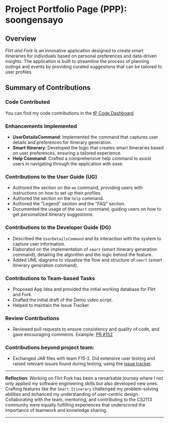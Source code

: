 # Project Portfolio Page (PPP): soongensayo

## Overview
*Flirt and Fork* is an innovative application designed to create smart itineraries for individuals based on personal preferences and data-driven insights. The application is built to streamline the process of planning outings and events by providing curated suggestions that can be tailored to user profiles.

## Summary of Contributions

### Code Contributed
You can find my code contributions in the [tP Code Dashboard](https://nus-cs2113-ay2324s2.github.io/tp-dashboard/?search=soongensayo&breakdown=true&sort=groupTitle%20dsc&sortWithin=title&since=2024-02-23&timeframe=commit&mergegroup=&groupSelect=groupByRepos&checkedFileTypes=docs~functional-code~test-code~other).

### Enhancements Implemented
- **UserDetailsCommand**: Implemented the command that captures user details and preferences for itinerary generation.
- **Smart Itinerary**: Developed the logic that creates smart itineraries based on user preferences, ensuring a tailored experience.
- **Help Command**: Crafted a comprehensive help command to assist users in navigating through the application with ease.

### Contributions to the User Guide (UG)
- Authored the section on the `me` command, providing users with instructions on how to set up their profiles.
- Authored the section on the `help` command.
- Authored the "Legend" section and the "FAQ" section.
- Documented the usage of the `smart` command, guiding users on how to get personalized itinerary suggestions.

### Contributions to the Developer Guide (DG)
- Described the `UserDetailsCommand` and its interaction with the system to capture user information.
- Elaborated on the implementation of `smart` (smart itinerary generation command), detailing the algorithm and the logic behind the feature.
- Added UML diagrams to visualize the flow and structure of `smart` (smart itinerary generation command).

### Contributions to Team-based Tasks
- Proposed App Idea and provided the initial working database for Flirt and Fork.
- Drafted the initial draft of the Demo video script.
- Helped to maintain the Issue Tracker.

### Review Contributions
- Reviewed pull requests to ensure consistency and quality of code, and gave encouraging comments. Example: [PR #152](https://github.com/AY2324S2-CS2113-T11-2/tp/pull/152#issuecomment-2045649394)

### Contributions beyond project team:
- Exchanged JAR files with team F15-2. Did extensive user testing and raised relevant issues found during testing, using the [issue tracker](https://github.com/AY2324S2-CS2113-F15-2/tp/issues). 

---

**Reflection**: Working on Flirt Fork has been a remarkable journey where I not only applied my software engineering skills but also developed new ones. Crafting features like the `Smart Itinerary` challenged my problem-solving abilities and enhanced my understanding of user-centric design. Collaborating with the team, mentoring, and contributing to the CS2113 community were equally fulfilling experiences that underscored the importance of teamwork and knowledge sharing.

---
